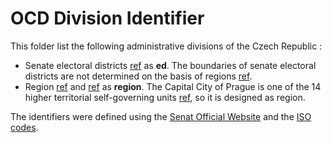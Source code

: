 # OCD Division Identifier

This folder list the following administrative divisions of the Czech Republic :

*  Senate electoral districts [ref](https://www.senat.cz/senat/volby/hledani/obvody.php?ke_dni=30.1.2020&O=12) as **ed**. The boundaries of senate electoral districts are not determined on the basis of regions [ref](https://www.senat.cz/senat/volby/hledani/kraje.php?ke_dni=30.1.2020&O=12). 
*  Region [ref](https://en.wikipedia.org/wiki/Regions_of_the_Czech_Republic) and [ref](https://cs.wikipedia.org/wiki/Administrativn%C3%AD_d%C4%9Blen%C3%AD_%C4%8Ceska) as **region**. The Capital City of Prague is one of the 14 higher territorial self-governing units [ref](https://www.psp.cz/docs/laws/1997/347.html), so it is designed as region.  

The identifiers were defined using the [Senat Official Website](https://www.senat.cz/senat/volby/index-eng.php?ke_dni=30.1.2020&O=12) and the [ISO codes](https://www.iso.org/obp/ui/#iso:code:3166:CZ).
